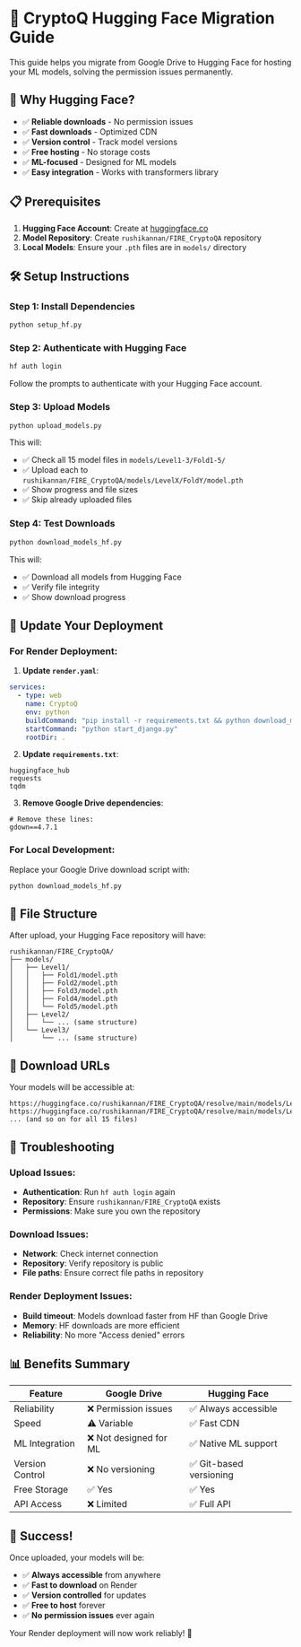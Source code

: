 # 🚀 CryptoQ Hugging Face Migration Guide

This guide helps you migrate from Google Drive to Hugging Face for hosting your ML models, solving the permission issues permanently.

## 🎯 Why Hugging Face?

- ✅ **Reliable downloads** - No permission issues
- ✅ **Fast downloads** - Optimized CDN
- ✅ **Version control** - Track model versions
- ✅ **Free hosting** - No storage costs
- ✅ **ML-focused** - Designed for ML models
- ✅ **Easy integration** - Works with transformers library

## 📋 Prerequisites

1. **Hugging Face Account**: Create at [huggingface.co](https://huggingface.co)
2. **Model Repository**: Create `rushikannan/FIRE_CryptoQA` repository
3. **Local Models**: Ensure your `.pth` files are in `models/` directory

## 🛠️ Setup Instructions

### Step 1: Install Dependencies
```bash
python setup_hf.py
```

### Step 2: Authenticate with Hugging Face
```bash
hf auth login
```
Follow the prompts to authenticate with your Hugging Face account.

### Step 3: Upload Models
```bash
python upload_models.py
```

This will:
- ✅ Check all 15 model files in `models/Level1-3/Fold1-5/`
- ✅ Upload each to `rushikannan/FIRE_CryptoQA/models/LevelX/FoldY/model.pth`
- ✅ Show progress and file sizes
- ✅ Skip already uploaded files

### Step 4: Test Downloads
```bash
python download_models_hf.py
```

This will:
- ✅ Download all models from Hugging Face
- ✅ Verify file integrity
- ✅ Show download progress

## 🔄 Update Your Deployment

### For Render Deployment:

1. **Update `render.yaml`**:
```yaml
services:
  - type: web
    name: CryptoQ
    env: python
    buildCommand: "pip install -r requirements.txt && python download_models_hf.py"
    startCommand: "python start_django.py"
    rootDir: .
```

2. **Update `requirements.txt`**:
```
huggingface_hub
requests
tqdm
```

3. **Remove Google Drive dependencies**:
```
# Remove these lines:
gdown==4.7.1
```

### For Local Development:

Replace your Google Drive download script with:
```bash
python download_models_hf.py
```

## 📁 File Structure

After upload, your Hugging Face repository will have:
```
rushikannan/FIRE_CryptoQA/
├── models/
│   ├── Level1/
│   │   ├── Fold1/model.pth
│   │   ├── Fold2/model.pth
│   │   ├── Fold3/model.pth
│   │   ├── Fold4/model.pth
│   │   └── Fold5/model.pth
│   ├── Level2/
│   │   └── ... (same structure)
│   └── Level3/
│       └── ... (same structure)
```

## 🔗 Download URLs

Your models will be accessible at:
```
https://huggingface.co/rushikannan/FIRE_CryptoQA/resolve/main/models/Level1/Fold1/model.pth
https://huggingface.co/rushikannan/FIRE_CryptoQA/resolve/main/models/Level1/Fold2/model.pth
... (and so on for all 15 files)
```

## 🚨 Troubleshooting

### Upload Issues:
- **Authentication**: Run `hf auth login` again
- **Repository**: Ensure `rushikannan/FIRE_CryptoQA` exists
- **Permissions**: Make sure you own the repository

### Download Issues:
- **Network**: Check internet connection
- **Repository**: Verify repository is public
- **File paths**: Ensure correct file paths in repository

### Render Deployment Issues:
- **Build timeout**: Models download faster from HF than Google Drive
- **Memory**: HF downloads are more efficient
- **Reliability**: No more "Access denied" errors

## 📊 Benefits Summary

| Feature | Google Drive | Hugging Face |
|---------|-------------|--------------|
| Reliability | ❌ Permission issues | ✅ Always accessible |
| Speed | ⚠️ Variable | ✅ Fast CDN |
| ML Integration | ❌ Not designed for ML | ✅ Native ML support |
| Version Control | ❌ No versioning | ✅ Git-based versioning |
| Free Storage | ✅ Yes | ✅ Yes |
| API Access | ❌ Limited | ✅ Full API |

## 🎉 Success!

Once uploaded, your models will be:
- ✅ **Always accessible** from anywhere
- ✅ **Fast to download** on Render
- ✅ **Version controlled** for updates
- ✅ **Free to host** forever
- ✅ **No permission issues** ever again

Your Render deployment will now work reliably! 🚀

